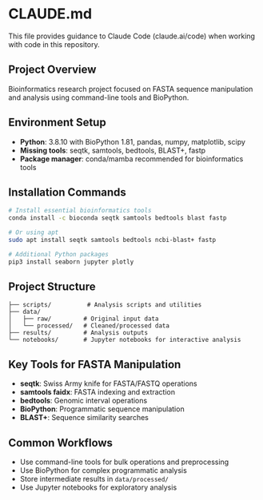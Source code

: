 # CLAUDE.md

This file provides guidance to Claude Code (claude.ai/code) when working with code in this repository.

## Project Overview
Bioinformatics research project focused on FASTA sequence manipulation and analysis using command-line tools and BioPython.

## Environment Setup
- **Python**: 3.8.10 with BioPython 1.81, pandas, numpy, matplotlib, scipy
- **Missing tools**: seqtk, samtools, bedtools, BLAST+, fastp
- **Package manager**: conda/mamba recommended for bioinformatics tools

## Installation Commands
```bash
# Install essential bioinformatics tools
conda install -c bioconda seqtk samtools bedtools blast fastp

# Or using apt
sudo apt install seqtk samtools bedtools ncbi-blast+ fastp

# Additional Python packages
pip3 install seaborn jupyter plotly
```

## Project Structure
```
├── scripts/          # Analysis scripts and utilities
├── data/
│   ├── raw/         # Original input data
│   └── processed/   # Cleaned/processed data
├── results/         # Analysis outputs
└── notebooks/       # Jupyter notebooks for interactive analysis
```

## Key Tools for FASTA Manipulation
- **seqtk**: Swiss Army knife for FASTA/FASTQ operations
- **samtools faidx**: FASTA indexing and extraction
- **bedtools**: Genomic interval operations
- **BioPython**: Programmatic sequence manipulation
- **BLAST+**: Sequence similarity searches

## Common Workflows
- Use command-line tools for bulk operations and preprocessing
- Use BioPython for complex programmatic analysis
- Store intermediate results in `data/processed/`
- Use Jupyter notebooks for exploratory analysis